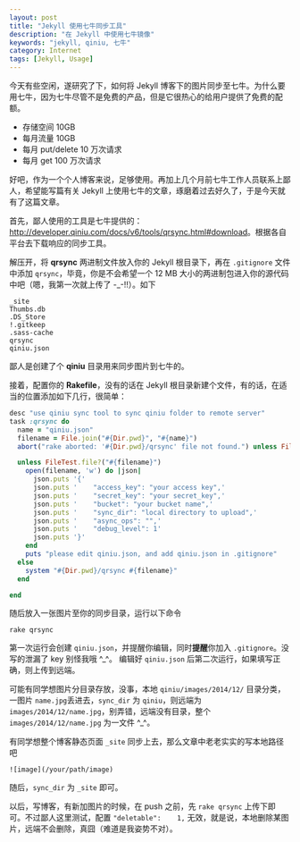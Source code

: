 ```yaml
---
layout: post
title: "Jekyll 使用七牛同步工具"
description: "在 Jekyll 中使用七牛镜像"
keywords: "jekyll, qiniu, 七牛"
category: Internet
tags: [Jekyll, Usage]
---
```


今天有些空闲，遂研究了下，如何将 Jekyll 博客下的图片同步至七牛。为什么要用七牛，因为七牛尽管不是免费的产品，但是它很热心的给用户提供了免费的配额。

- 存储空间 10GB
- 每月流量 10GB
- 每月 put/delete 10 万次请求
- 每月 get 100 万次请求

<!-- more -->
好吧，作为一个个人博客来说，足够使用。再加上几个月前七牛工作人员联系上鄙人，希望能写篇有关 Jekyll 上使用七牛的文章，琢磨着过去好久了，于是今天就有了这篇文章。

首先，鄙人使用的工具是七牛提供的：<http://developer.qiniu.com/docs/v6/tools/qrsync.html#download>。根据各自平台去下载响应的同步工具。

解压开，将 **qrsync** 两进制文件放入你的 Jekyll 根目录下，再在 `.gitignore` 文件中添加 `qrsync`，毕竟，你是不会希望一个 12 MB 大小的两进制包进入你的源代码中吧（嗯，我第一次就上传了 -_-!!）。如下

    _site
    Thumbs.db
    .DS_Store
    !.gitkeep
    .sass-cache
    qrsync
    qiniu.json

鄙人是创建了个 **qiniu** 目录用来同步图片到七牛的。

接着，配置你的 **Rakefile**，没有的话在 Jekyll 根目录新建个文件，有的话，在适当的位置添加如下几行，很简单：

```ruby
desc "use qiniu sync tool to sync qiniu folder to remote server"
task :qrsync do
  name = "qiniu.json"
  filename = File.join("#{Dir.pwd}", "#{name}")
  abort("rake aborted: '#{Dir.pwd}/qrsync' file not found.") unless FileTest.file?("#{Dir.pwd}/qrsync")

  unless FileTest.file?("#{filename}")
    open(filename, 'w') do |json|
      json.puts '{'
      json.puts '    "access_key": "your access key",'
      json.puts '    "secret_key": "your secret_key",'
      json.puts '    "bucket": "your bucket name",'
      json.puts '    "sync_dir": "local directory to upload",'
      json.puts '    "async_ops": "",'
      json.puts '    "debug_level": 1'
      json.puts '}'
    end
    puts "please edit qiniu.json, and add qiniu.json in .gitignore"
  else
    system "#{Dir.pwd}/qrsync #{filename}"
  end

end
```

随后放入一张图片至你的同步目录，运行以下命令

    rake qrsync

第一次运行会创建 `qiniu.json`，并提醒你编辑，同时**提醒**你加入 `.gitignore`。没写的泄漏了 key 别怪我哦 ^_^。 编辑好 `qiniu.json` 后第二次运行，如果填写正确，则上传到远端。

可能有同学想图片分目录存放，没事，本地 `qiniu/images/2014/12/` 目录分类，一图片 `name.jpg`丢进去，`sync_dir` 为 `qiniu`，则远端为 `images/2014/12/name.jpg`，别弄错，远端没有目录，整个 `images/2014/12/name.jpg` 为一文件 ^_^。

有同学想整个博客静态页面 `_site` 同步上去，那么文章中老老实实的写本地路径吧

    ![image](/your/path/image)

随后，`sync_dir` 为 `_site` 即可。

以后，写博客，有新加图片的时候，在 push 之前，先 `rake qrsync` 上传下即可。不过鄙人这里测试，配置 `"deletable":    1,` 无效，就是说，本地删除某图片，远端不会删除，真囧（难道是我姿势不对）。
